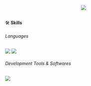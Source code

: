 <div align=center>  
  <img src="https://capsule-render.vercel.app/api?type=soft&color=auto&height=116&section=header&text=Hyunji%20Kim&fontSize=52&animation=fadeIn" /> 
</div>

<br>
<div align=left>
</div>

🛠️ **Skills**
<br>
###### Languages
<img src="https://img.shields.io/badge/Python-3766AB?style=flat-square&logo=Python&logoColor=white"/> <img src="https://img.shields.io/badge/Colab-F9AB00?style=flat-square&logo=GoogleColab&logoColor=white"/>

###### Development Tools & Softwares
<img src="https://img.shields.io/badge/Colab-F9AB00?style=flat-square&logo=GoogleColab&logoColor=white"/>




